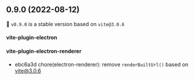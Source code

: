 ## 0.9.0 (2022-08-12)

🎉 `v0.9.0` is a stable version based on `vite@3.0.6`

#### vite-plugin-electron

#### vite-plugin-electron-renderer

- ebc6a3d chore(electron-renderer): remove `renderBuiltUrl()` based on vite@3.0.6
